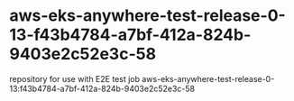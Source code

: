 # aws-eks-anywhere-test-release-0-13-f43b4784-a7bf-412a-824b-9403e2c52e3c-58
repository for use with E2E test job aws-eks-anywhere-test-release-0-13:f43b4784-a7bf-412a-824b-9403e2c52e3c-58
